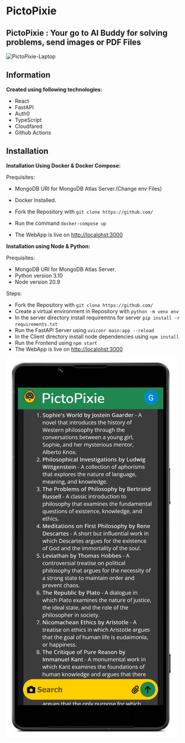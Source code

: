 # PictoPixie

## PictoPixie : Your go to AI Buddy for solving problems, send images or PDF Files

![PictoPixie-Laptop](/pictopixie-laptop.png)

## Information

**Created using following technologies:**

- React
- FastAPI
- Auth0
- TypeScript
- Cloudfared
- Github Actions

## Installation

**Installation Using Docker & Docker Compose:**

 Prequisites:

- MongoDB URI for MongoDB Atlas Server.(Change env Files)
- Docker Installed.

- Fork the Repository with `git clone https://github.com/`
- Run the command `docker-compose up`
- The WebApp is live on [http://localohst:3000](http://localhost:3000)

**Installation using Node & Python:**

Prequisites:

- MongoDB URI for MongoDB Atlas Server.
- Python version 3.10
- Node version 20.9

Steps:

- Fork the Repository with `git clone https://github.com/`
- Create a virtual environment in Repository with `python -m venv env`
- In the server directory install requiremtns for server `pip install -r requirements.txt`
- Run the FastAPI Server using `uviconr main:app --reload`
- In the Client directory install node dependencies using `npm install`
- Run the Frontend using `npm start`
- The WebApp is live on [http://localohst:3000](http://localhost:3000)

![PictoPixie-Phone](/pictopixie-phone.png)
